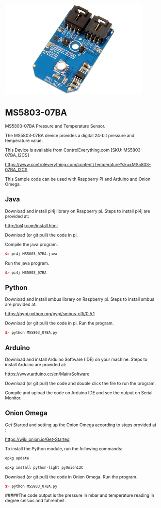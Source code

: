 [![MS5803-07BA](MS5803-07BA_I2CS.png)](https://www.controleverything.com/content/Temperature?sku=MS5803-07BA_I2CS)
# MS5803-07BA
MS5803-07BA Pressure and Temperature Sensor.

The MS5803-07BA device provides a digital 24-bit pressure and temperature value.

This Device is available from ControlEverything.com [SKU: MS5803-07BA_I2CS]

https://www.controleverything.com/content/Temperature?sku=MS5803-07BA_I2CS

This Sample code can be used with Raspberry Pi and Arduino and Onion Omega.

## Java
Download and install pi4j library on Raspberry pi. Steps to install pi4j are provided at:

http://pi4j.com/install.html

Download (or git pull) the code in pi.

Compile the java program.
```cpp
$> pi4j MS5803_07BA.java
```

Run the java program.
```cpp
$> pi4j MS5803_07BA
```

## Python
Download and install smbus library on Raspberry pi. Steps to install smbus are provided at:

https://pypi.python.org/pypi/smbus-cffi/0.5.1

Download (or git pull) the code in pi. Run the program.

```cpp
$> python MS5803_07BA.py
```
## Arduino
Download and install Arduino Software (IDE) on your machine. Steps to install Arduino are provided at:

https://www.arduino.cc/en/Main/Software

Download (or git pull) the code and double click the file to run the program.

Compile and upload the code on Arduino IDE and see the output on Serial Monitor.

## Onion Omega

Get Started and setting up the Onion Omega according to steps provided at :

https://wiki.onion.io/Get-Started

To install the Python module, run the following commands:
```cpp
opkg update
```
```cpp
opkg install python-light pyOnionI2C
```

Download (or git pull) the code in Onion Omega. Run the program.

```cpp
$> python MS5803_07BA.py
```

#####The code output is the pressure in mbar and temperature reading in degree celsius and fahrenheit.
